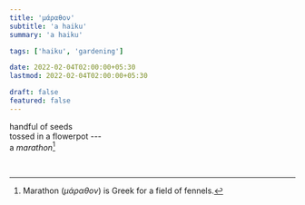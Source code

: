 ```yaml
---
title: 'μάραθον'
subtitle: 'a haiku'
summary: 'a haiku'

tags: ['haiku', 'gardening']

date: 2022-02-04T02:00:00+05:30
lastmod: 2022-02-04T02:00:00+05:30

draft: false
featured: false
---
```


handful of seeds  
tossed in a flowerpot ---  
a _marathon_[^1]

&nbsp;

[^1]: Marathon (_μάραθον_) is Greek for a field of fennels.
